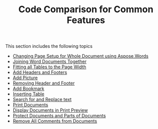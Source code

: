 ﻿---
title: Code Comparison for Common Features
second_title: Aspose.Words for .NET
articleTitle: Code Comparison for Common Features
linktitle: Code Comparison for Common Features
description: "Take a look at code comparison of some features implemented in Aspose.Words for .NET and VSTO using C#."
type: docs
weight: 10
url: /net/code-comparison-for-common-features/
---

This section includes the following topics

- [Changing Page Setup for Whole Document using Aspose.Words](/words/net/changing-page-setup-for-whole-document-using-aspose-words/)
- [Joining Word Documents Together](/words/net/joining-word-documents-together/)
- [Fitting all Tables to the Page Width](/words/net/fitting-all-tables-to-the-page-width/)
- [Add Headers and Footers](/words/net/add-headers-and-footers/)
- [Add Picture](/words/net/add-picture/)
- [Removing Header and Footer](/words/net/removing-header-and-footer/)
- [Add Bookmark](/words/net/add-bookmark/)
- [Inserting Table](/words/net/inserting-table/)
- [Search for and Replace text](/words/net/search-for-and-replace-text/)
- [Print Documents](/words/net/print-documents/)
- [Display Documents in Print Preview](/words/net/display-documents-in-print-preview/)
- [Protect Documents and Parts of Documents](/words/net/protect-documents-and-parts-of-documents/)
- [Remove All Comments from Documents](/words/net/remove-all-comments-from-documents/)
